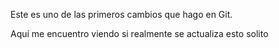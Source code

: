 Este es uno de las primeros cambios que hago en Git. 

Aquí me encuentro viendo si realmente se actualiza esto solito
